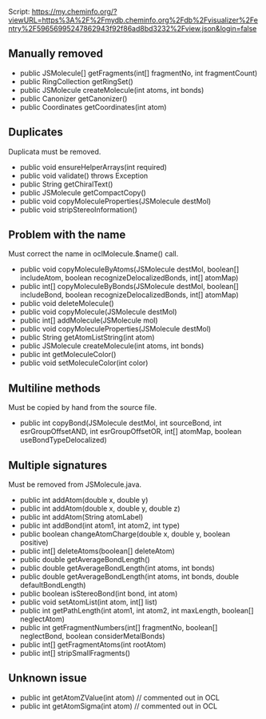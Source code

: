 Script: https://my.cheminfo.org/?viewURL=https%3A%2F%2Fmydb.cheminfo.org%2Fdb%2Fvisualizer%2Fentry%2F59656995247862943f92f86ad8bd3232%2Fview.json&login=false

## Manually removed

- public JSMolecule[] getFragments(int[] fragmentNo, int fragmentCount)
- public RingCollection getRingSet()
- public JSMolecule createMolecule(int atoms, int bonds)
- public Canonizer getCanonizer()
- public Coordinates getCoordinates(int atom)

## Duplicates

Duplicata must be removed.

- public void ensureHelperArrays(int required)
- public void validate() throws Exception
- public String getChiralText()
- public JSMolecule getCompactCopy()
- public void copyMoleculeProperties(JSMolecule destMol)
- public void stripStereoInformation()

## Problem with the name

Must correct the name in oclMolecule.$name() call.

- public void copyMoleculeByAtoms(JSMolecule destMol, boolean[] includeAtom, boolean recognizeDelocalizedBonds, int[] atomMap)
- public int[] copyMoleculeByBonds(JSMolecule destMol, boolean[] includeBond, boolean recognizeDelocalizedBonds, int[] atomMap)
- public void deleteMolecule()
- public void copyMolecule(JSMolecule destMol)
- public int[] addMolecule(JSMolecule mol)
- public void copyMoleculeProperties(JSMolecule destMol)
- public String getAtomListString(int atom)
- public JSMolecule createMolecule(int atoms, int bonds)
- public int getMoleculeColor()
- public void setMoleculeColor(int color)

## Multiline methods

Must be copied by hand from the source file.

- public int copyBond(JSMolecule destMol, int sourceBond, int esrGroupOffsetAND, int esrGroupOffsetOR, int[] atomMap, boolean useBondTypeDelocalized)

## Multiple signatures

Must be removed from JSMolecule.java.

- public int addAtom(double x, double y)
- public int addAtom(double x, double y, double z)
- public int addAtom(String atomLabel)
- public int addBond(int atom1, int atom2, int type)
- public boolean changeAtomCharge(double x, double y, boolean positive)
- public int[] deleteAtoms(boolean[] deleteAtom)
- public double getAverageBondLength()
- public double getAverageBondLength(int atoms, int bonds)
- public double getAverageBondLength(int atoms, int bonds, double defaultBondLength)
- public boolean isStereoBond(int bond, int atom)
- public void setAtomList(int atom, int[] list)
- public int getPathLength(int atom1, int atom2, int maxLength, boolean[] neglectAtom)
- public int getFragmentNumbers(int[] fragmentNo, boolean[] neglectBond, boolean considerMetalBonds)
- public int[] getFragmentAtoms(int rootAtom)
- public int[] stripSmallFragments()

## Unknown issue

- public int getAtomZValue(int atom) // commented out in OCL
- public int getAtomSigma(int atom) // commented out in OCL
